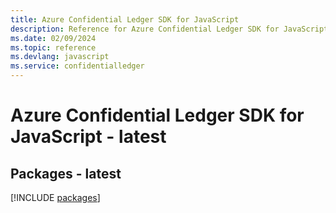 ```yaml
---
title: Azure Confidential Ledger SDK for JavaScript
description: Reference for Azure Confidential Ledger SDK for JavaScript
ms.date: 02/09/2024
ms.topic: reference
ms.devlang: javascript
ms.service: confidentialledger
---
```

# Azure Confidential Ledger SDK for JavaScript - latest
## Packages - latest
[!INCLUDE [packages](confidential-ledger-index.md)]